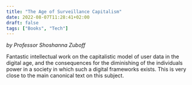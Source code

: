 ```yaml
---
title: "The Age of Surveillance Capitalism"
date: 2022-08-07T11:28:41+02:00
draft: false
tags: ["Books", "Tech"]
---
```


*by Professor Shoshanna Zuboff*

Fantastic intellectual work on the capitalistic model of user data in the digital age, and the consequences for the diminishing of the individuals power in a society in which such a digital frameworks exists. 
This is very close to the main canonical text on this subject.

